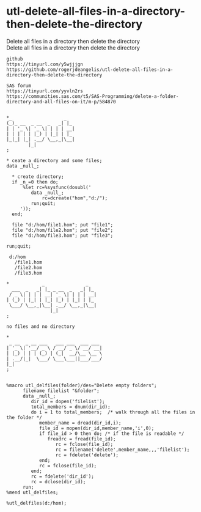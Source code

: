 # utl-delete-all-files-in-a-directory-then-delete-the-directory
Delete all files in a directory then delete the directory      
    Delete all files in a directory then delete the directory                                                      
                                                                                                                   
    github                                                                                                         
    https://tinyurl.com/y5wjjjgn                                                                                   
    https://github.com/rogerjdeangelis/utl-delete-all-files-in-a-directory-then-delete-the-directory               
                                                                                                                   
    SAS forum                                                                                                      
    https://tinyurl.com/yyvln2rs                                                                                   
    https://communities.sas.com/t5/SAS-Programming/delete-a-folder-directory-and-all-files-on-it/m-p/584870        
                                                                                                                   
                                                                                                                   
    *_                   _                                                                                         
    (_)_ __  _ __  _   _| |_                                                                                       
    | | '_ \| '_ \| | | | __|                                                                                      
    | | | | | |_) | |_| | |_                                                                                       
    |_|_| |_| .__/ \__,_|\__|                                                                                      
            |_|                                                                                                    
    ;                                                                                                              
                                                                                                                   
    * ceate a directory and some files;                                                                            
    data _null_;                                                                                                   
                                                                                                                   
      * create directory;                                                                                          
      if _n_=0 then do;                                                                                            
          %let rc=%sysfunc(dosubl('                                                                                
             data _null_;                                                                                          
                 rc=dcreate("hom","d:/");                                                                          
             run;quit;                                                                                             
         '));                                                                                                      
      end;                                                                                                         
                                                                                                                   
      file "d:/hom/file1.hom"; put "file1";                                                                        
      file "d:/hom/file2.hom"; put "file2";                                                                        
      file "d:/hom/file3.hom"; put "file3";                                                                        
                                                                                                                   
    run;quit;                                                                                                      
                                                                                                                   
     d:/hom                                                                                                        
       /file1.hom                                                                                                  
       /file2.hom                                                                                                  
       /file3.hom                                                                                                  
                                                                                                                   
    *            _               _                                                                                 
      ___  _   _| |_ _ __  _   _| |_                                                                               
     / _ \| | | | __| '_ \| | | | __|                                                                              
    | (_) | |_| | |_| |_) | |_| | |_                                                                               
     \___/ \__,_|\__| .__/ \__,_|\__|                                                                              
                    |_|                                                                                            
    ;                                                                                                              
                                                                                                                   
    no files and no directory                                                                                      
                                                                                                                   
    *                                                                                                              
     _ __  _ __ ___   ___ ___  ___ ___                                                                             
    | '_ \| '__/ _ \ / __/ _ \/ __/ __|                                                                            
    | |_) | | | (_) | (_|  __/\__ \__ \                                                                            
    | .__/|_|  \___/ \___\___||___/___/                                                                            
    |_|                                                                                                            
    ;                                                                                                              
                                                                                                                   
                                                                                                                   
    %macro utl_delfiles(folder)/des="Delete empty folders";                                                        
          filename filelist "&folder";                                                                             
          data _null_;                                                                                             
             dir_id = dopen('filelist');                                                                           
             total_members = dnum(dir_id);                                                                         
             do i = 1 to total_members;  /* walk through all the files in the folder */                            
                member_name = dread(dir_id,i);                                                                     
                file_id = mopen(dir_id,member_name,'i',0);                                                         
                if file_id > 0 then do; /* if the file is readable */                                              
                   freadrc = fread(file_id);                                                                       
                      rc = fclose(file_id);                                                                        
                      rc = filename('delete',member_name,,,'filelist');                                            
                      rc = fdelete('delete');                                                                      
                end;                                                                                               
                rc = fclose(file_id);                                                                              
             end;                                                                                                  
             rc = fdelete('dir_id');                                                                               
             rc = dclose(dir_id);                                                                                  
          run;                                                                                                     
    %mend utl_delfiles;                                                                                            
                                                                                                                   
    %utl_delfiles(d:/hom);                                                                                         
                                                                                                                   
                                                                                                                   
